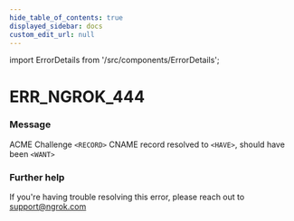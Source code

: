 ```yaml
---
hide_table_of_contents: true
displayed_sidebar: docs
custom_edit_url: null
---
```


import ErrorDetails from '/src/components/ErrorDetails';

# ERR_NGROK_444

### Message
ACME Challenge `<RECORD>` CNAME record resolved to `<HAVE>`, should have been `<WANT>`

### Further help
If you're having trouble resolving this error, please reach out to [support@ngrok.com](mailto:support@ngrok.com?subject=Help%20with%20ERR_NGROK_444)

<ErrorDetails error='err_ngrok_444' />
